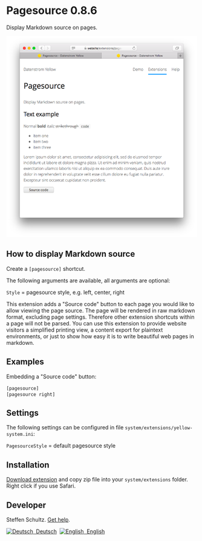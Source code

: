 Pagesource 0.8.6
================
Display Markdown source on pages.

<p align="center"><img src="pagesource-screenshot.png?raw=true" alt="Screenshot"></p>

## How to display Markdown source

Create a `[pagesource]` shortcut. 

The following arguments are available, all arguments are optional:

`Style` = pagesource style, e.g. left, center, right

This extension adds a "Source code" button to each page you would like to allow viewing the page source. The page will be rendered in raw markdown format, excluding page settings. Therefore other extension shortcuts within a page will not be parsed. You can use this extension to provide website visitors a simplified printing view, a content export for plaintext environments, or just to show how easy it is to write beautiful web pages in markdown. 

## Examples

Embedding a "Source code" button:

    [pagesource]
    [pagesource right]

## Settings

The following settings can be configured in file `system/extensions/yellow-system.ini`:

`PagesourceStyle` = default pagesource style

## Installation

[Download extension](https://github.com/datenstrom/yellow-extensions/raw/master/zip/pagesource.zip) and copy zip file into your `system/extensions` folder. Right click if you use Safari.

## Developer

Steffen Schultz. [Get help](https://github.com/schulle4u/yellow-extensions-schulle4u/issues).

<p>
<a href="README-de.md"><img src="https://raw.githubusercontent.com/datenstrom/yellow-extensions/master/source/help/language-de.png" width="15" height="15" alt="Deutsch">&nbsp; Deutsch</a>&nbsp;
<a href="README.md"><img src="https://raw.githubusercontent.com/datenstrom/yellow-extensions/master/source/help/language-en.png" width="15" height="15" alt="English">&nbsp; English</a>&nbsp;
</p>


